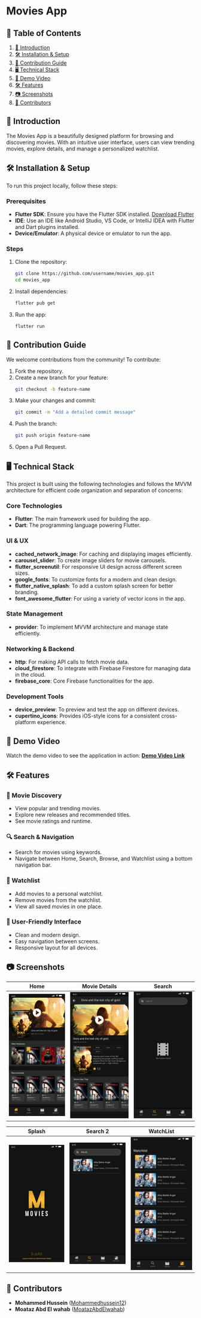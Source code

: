 # Movies App

## 📑 Table of Contents
1. [🚀 Introduction](#-introduction)
2. [🛠 Installation & Setup](#-installation--setup)
3. [🤝 Contribution Guide](#-contribution-guide)
4. [🖥️ Technical Stack](#-technical-stack)
5. [🎥 Demo Video](#-demo-video)
6. [🛠 Features](#-features)
7. [📷 Screenshots](#-screenshots)
8. [👥 Contributors](#-contributors)

## 🚀 Introduction
The Movies App is a beautifully designed platform for browsing and discovering movies. With an intuitive user interface, users can view trending movies, explore details, and manage a personalized watchlist.

## 🛠 Installation & Setup

To run this project locally, follow these steps:

### Prerequisites
- **Flutter SDK**: Ensure you have the Flutter SDK installed. [Download Flutter](https://flutter.dev/docs/get-started/install)
- **IDE**: Use an IDE like Android Studio, VS Code, or IntelliJ IDEA with Flutter and Dart plugins installed.
- **Device/Emulator**: A physical device or emulator to run the app.

### Steps
1. Clone the repository:
   ```bash
   git clone https://github.com/username/movies_app.git
   cd movies_app
   ```

2. Install dependencies:
   ```bash
   flutter pub get
   ```

3. Run the app:
   ```bash
   flutter run
   ```

## 🤝 Contribution Guide
We welcome contributions from the community! To contribute:

1. Fork the repository.
2. Create a new branch for your feature:
   ```bash
   git checkout -b feature-name
   ```
3. Make your changes and commit:
   ```bash
   git commit -m "Add a detailed commit message"
   ```
4. Push the branch:
   ```bash
   git push origin feature-name
   ```
5. Open a Pull Request.

## 🖥️ Technical Stack
This project is built using the following technologies and follows the MVVM architecture for efficient code organization and separation of concerns:

### **Core Technologies**
- **Flutter**: The main framework used for building the app.
- **Dart**: The programming language powering Flutter.

### **UI & UX**
- **cached_network_image**: For caching and displaying images efficiently.
- **carousel_slider**: To create image sliders for movie carousels.
- **flutter_screenutil**: For responsive UI design across different screen sizes.
- **google_fonts**: To customize fonts for a modern and clean design.
- **flutter_native_splash**: To add a custom splash screen for better branding.
- **font_awesome_flutter**: For using a variety of vector icons in the app.

### **State Management**
- **provider**: To implement MVVM architecture and manage state efficiently.

### **Networking & Backend**
- **http**: For making API calls to fetch movie data.
- **cloud_firestore**: To integrate with Firebase Firestore for managing data in the cloud.
- **firebase_core**: Core Firebase functionalities for the app.

### **Development Tools**
- **device_preview**: To preview and test the app on different devices.
- **cupertino_icons**: Provides iOS-style icons for a consistent cross-platform experience.

## 🎥 Demo Video
Watch the demo video to see the application in action:
**[Demo Video Link](https://drive.google.com/file/d/1zQ1obTvWfSa_Ozw4Tgppof-D9b-VMKiN/view?usp=drive_link)**


## 🛠 Features
### 🎥 Movie Discovery
- View popular and trending movies.
- Explore new releases and recommended titles.
- See movie ratings and runtime.

### 🔍 Search & Navigation
- Search for movies using keywords.
- Navigate between Home, Search, Browse, and Watchlist using a bottom navigation bar.

### 📝 Watchlist
- Add movies to a personal watchlist.
- Remove movies from the watchlist.
- View all saved movies in one place.

### 💫 User-Friendly Interface
- Clean and modern design.
- Easy navigation between screens.
- Responsive layout for all devices.

## 📷 Screenshots
| Home | Movie Details | Search |
|------------------------------|------------------------------|-----------------------------|
| ![Home Screenshot](assets/screenshots/home.png) | ![Movie Details Screenshot](assets/screenshots/movie_details.png) | ![Search Screenshot](assets/screenshots/search1.png) |

| Splash | Search 2 | WatchList                                                |
|------------------------------|------------------------------|----------------------------------------------------------|
| ![Splash Screenshot](assets/screenshots/splash.png) | ![Search 2 Screenshot](assets/screenshots/search2.png) | ![Wishlist Screenshot](assets/screenshots/Watchlist.png) |

## 👥 Contributors
- **Mohammed Hussein** ([Mohammedhussein12](https://github.com/Mohammedhussein12))
- **Moataz Abd El wahab** ([MoatazAbdElwahab](https://github.com/MoatazAbdElwhab))


